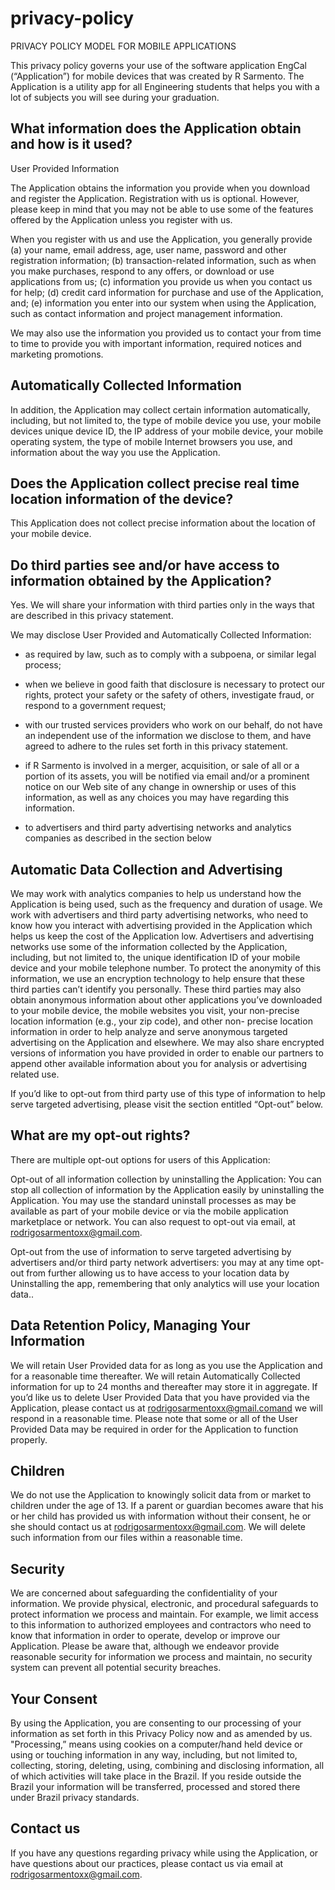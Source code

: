 # privacy-policy
PRIVACY POLICY MODEL FOR MOBILE APPLICATIONS
 

This privacy policy governs your use of the software application EngCal (“Application”) for mobile devices that was created by R Sarmento. The Application is a utility app for all Engineering students that helps you with a lot of subjects you will see during your graduation. 

 
What information does the Application obtain and how is it used?
 ------------

User Provided Information 

The Application obtains the information you provide when you download and register the Application. Registration with us is optional. However, please keep in mind that you may not be able to use some of the features offered by the Application unless you register with us.

 


When you register with us and use the Application, you generally provide (a) your name, email address, age, user name, password and other registration information; (b) transaction-related information, such as when you make purchases, respond to any offers, or download or use applications from us; (c) information you provide us when you contact us for help; (d) credit card information for purchase and use of the Application, and; (e) information you enter into our system when using the Application, such as contact information and project management information.

 

We may also use the information you provided us to contact your from time to time to provide you with important information, required notices and marketing promotions.

Automatically Collected Information 
------------
 

In addition, the Application may collect certain information automatically, including, but not limited to, the type of mobile device you use, your mobile devices unique device ID, the IP address of your mobile device, your mobile operating system, the type of mobile Internet browsers you use, and information about the way you use the Application. 

 

 
Does the Application collect precise real time location information of the device?
 ------------

This Application does not collect precise information about the location of your mobile device. 

 

Do third parties see and/or have access to information obtained by the Application?
 ------------

Yes. We will share your information with third parties only in the ways that are described in this privacy statement.

We may disclose User Provided and Automatically Collected Information:

- as required by law, such as to comply with a subpoena, or similar legal process;

- when we believe in good faith that disclosure is necessary to protect our rights, protect your safety or the safety of others, investigate fraud, or respond to a government request;

- with our trusted services providers who work on our behalf, do not have an independent use of the information we disclose to them, and have agreed to adhere to the rules set forth in this privacy statement.

- if R Sarmento is involved in a merger, acquisition, or sale of all or a portion of its assets, you will be notified via email and/or a prominent notice on our Web site of any change in ownership or uses of this information, as well as any choices you may have regarding this information.

- to advertisers and third party advertising networks and analytics companies as described in the section below
 

Automatic Data Collection and Advertising
 ------------

We may work with analytics companies to help us understand how the Application is being used, such as the frequency and duration of usage. We work with advertisers and third party advertising networks, who need to know how you interact with advertising provided in the Application which helps us keep the cost of the Application low. Advertisers and advertising networks use some of the information collected by the Application, including, but not limited to, the unique identification ID of your mobile device and your mobile telephone number. To protect the anonymity of this information, we use an encryption technology to help ensure that these third parties can’t identify you personally. These third parties may also obtain anonymous information about other applications you’ve downloaded to your mobile device, the mobile websites you visit, your non-precise location information (e.g., your zip code), and other non- precise location information in order to help analyze and serve anonymous targeted advertising on the Application and elsewhere. We may also share encrypted versions of information you have provided in order to enable our partners to append other available information about you for analysis or advertising related use. 

 

If you’d like to opt-out from third party use of this type of information to help serve targeted advertising, please visit the section entitled “Opt-out” below. 

What are my opt-out rights?
 ------------

There are multiple opt-out options for users of this Application:    

Opt-out of all information collection by uninstalling the Application: You can stop all collection of information by the Application easily by uninstalling the Application. You may use the standard uninstall processes as may be available as part of your mobile device or via the mobile application marketplace or network. You can also request to opt-out via email, at rodrigosarmentoxx@gmail.com.

Opt-out from the use of information to serve targeted advertising by advertisers and/or third party network advertisers: you may at any time opt-out from further allowing us to have access to your location data by Uninstalling the app, remembering that only analytics will use your location data.. 

 

  

Data Retention Policy, Managing Your Information
------------

We will retain User Provided data for as long as you use the Application and for a reasonable time thereafter. We will retain Automatically Collected information for up to 24 months and thereafter may store it in aggregate. If you’d like us to delete User Provided Data that you have provided via the Application, please contact us at rodrigosarmentoxx@gmail.comand we will respond in a reasonable time. Please note that some or all of the User Provided Data may be required in order for the Application to function properly.

 

Children
 ------------

We do not use the Application to knowingly solicit data from or market to children under the age of 13. If a parent or guardian becomes aware that his or her child has provided us with information without their consent, he or she should contact us at rodrigosarmentoxx@gmail.com. We will delete such information from our files within a reasonable time.

 
Security
 ------------

We are concerned about safeguarding the confidentiality of your information. We provide physical, electronic, and procedural safeguards to protect information we process and maintain. For example, we limit access to this information to authorized employees and contractors who need to know that information in order to operate, develop or improve our Application. Please be aware that, although we endeavor provide reasonable security for information we process and maintain, no security system can prevent all potential security breaches.

 

Your Consent
------------

By using the Application, you are consenting to our processing of your information as set forth in this Privacy Policy now and as amended by us. "Processing,” means using cookies on a computer/hand held device or using or touching information in any way, including, but not limited to, collecting, storing, deleting, using, combining and disclosing information, all of which activities will take place in the Brazil. If you reside outside the Brazil your information will be transferred, processed and stored there under Brazil privacy standards. 

 

Contact us
------------

If you have any questions regarding privacy while using the Application, or have questions about our practices, please contact us via email at rodrigosarmentoxx@gmail.com.
